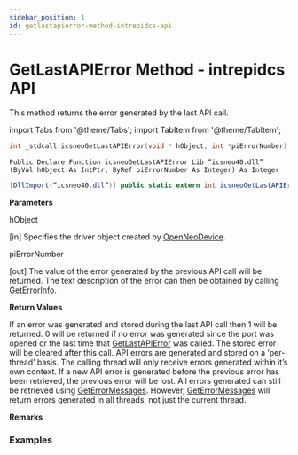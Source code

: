 ```yaml
---
sidebar_position: 1
id: getlastapierror-method-intrepidcs-api
---
```


# GetLastAPIError Method - intrepidcs API

This method returns the error generated by the last API call.

import Tabs from '@theme/Tabs';
import TabItem from '@theme/TabItem';

<Tabs>
<TabItem value="cpp" label="C/C++ Declare" default>

```cpp
int _stdcall icsneoGetLastAPIError(void * hObject, int *piErrorNumber);
```
</TabItem>

<TabItem value="vbnet" label="Visual Basic .NET Declare">

```vbnet
Public Declare Function icsneoGetLastAPIError Lib “icsneo40.dll” (ByVal hObject As IntPtr, ByRef piErrorNumber As Integer) As Integer
```
</TabItem>

<TabItem value="c#" label="C# Declare">

```csharp
[DllImport(“icsneo40.dll”)] public static extern int icsneoGetLastAPIError(IntPtr hObject, ref int piErrorNumber);
```
</TabItem>
</Tabs>

**Parameters**

hObject

\[in] Specifies the driver object created by [OpenNeoDevice](../basic-functions-overview-intrepidcs-api/openneodevice-method-intrepidcs-api).

piErrorNumber

\[out] The value of the error generated by the previous API call will be returned. The text description of the error can then be obtained by calling [GetErrorInfo](geterrorinfo-method-intrepidcs-api).

**Return Values**

If an error was generated and stored during the last API call then 1 will be returned. 0 will be returned if no error was generated since the port was opened or the last time that [GetLastAPIError](getlastapierror-method-intrepidcs-api) was called. The stored error will be cleared after this call. API errors are generated and stored on a ‘per-thread’ basis. The calling thread will only receive errors generated within it’s own context. If a new API error is generated before the previous error has been retrieved, the previous error will be lost. All errors generated can still be retrieved using [GetErrorMessages](geterrormessages-method-intrepidcs-api). However, [GetErrorMessages](geterrormessages-method-intrepidcs-api) will return errors generated in all threads, not just the current thread.

**Remarks**

### Examples

<Tabs>
<TabItem value="cpp" label="C/C++ Example" default>

```cpp
```
</TabItem>

<TabItem value="c#" label="C# Example">

```csharp
```
</TabItem>

<TabItem value="vbnet" label="Visual Basic .NET Example">

```vbnet
```
</TabItem>
</Tabs>